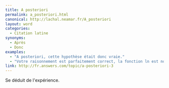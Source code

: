 ```yaml
---
title: A posteriori
permalink: a_posteriori.html
canonical: http://lachal.neamar.fr/A_posteriori
layout: word
categories:
  - Citation latine
synonyms:
  - Après
  - Donc
examples:
  - "A posteriori, cette hypothèse était donc vraie."
  - "Votre raisonnement est parfaitement correct, la fonction ln est non bornéeen 0, il s'agit donc d'une intégrale généralisée et la réponse est a priori non triviale (mais a posteriori triviale, j'espère que vous n'avez pas oublié le discours !). Le critère de Riemann assure la convergence."
link: http://fr.answers.com/topic/a-posteriori-3
---
```


Se déduit de l'expérience.

